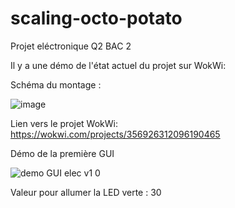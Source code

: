 # scaling-octo-potato
Projet eléctronique Q2 BAC 2

Il y a une démo de l'état actuel du projet sur WokWi:

Schéma du montage :
 
 
![image](https://user-images.githubusercontent.com/93054207/222914483-cf8d485d-9524-4422-97e8-2d0d6368bd79.png)

Lien vers le projet WokWi:
https://wokwi.com/projects/356926312096190465


Démo de la première GUI


![demo GUI elec v1 0](https://user-images.githubusercontent.com/92795126/219708763-d95c829b-2dfa-490d-b9af-1fa8079ecec7.gif)

Valeur pour allumer la LED verte : 30

